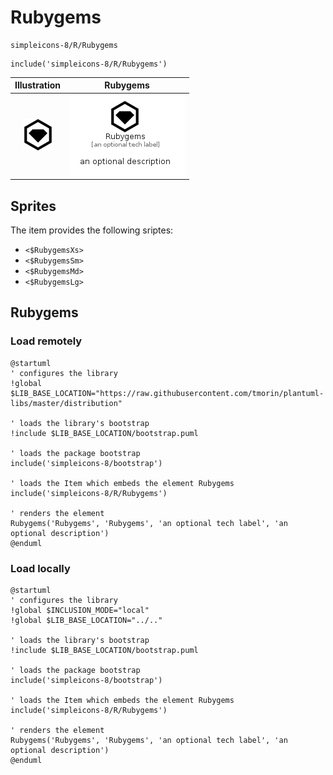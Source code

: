 # Rubygems


```text
simpleicons-8/R/Rubygems
```

```text
include('simpleicons-8/R/Rubygems')
```



| Illustration | Rubygems |
| :---: | :---: |
| ![illustration for Illustration](../../simpleicons-8/R/Rubygems.png) | ![illustration for Rubygems](../../simpleicons-8/R/Rubygems.Local.png) |



## Sprites
The item provides the following sriptes:

- `<$RubygemsXs>`
- `<$RubygemsSm>`
- `<$RubygemsMd>`
- `<$RubygemsLg>`





## Rubygems

### Load remotely
```plantuml
@startuml
' configures the library
!global $LIB_BASE_LOCATION="https://raw.githubusercontent.com/tmorin/plantuml-libs/master/distribution"

' loads the library's bootstrap
!include $LIB_BASE_LOCATION/bootstrap.puml

' loads the package bootstrap
include('simpleicons-8/bootstrap')

' loads the Item which embeds the element Rubygems
include('simpleicons-8/R/Rubygems')

' renders the element
Rubygems('Rubygems', 'Rubygems', 'an optional tech label', 'an optional description')
@enduml
```

### Load locally
```plantuml
@startuml
' configures the library
!global $INCLUSION_MODE="local"
!global $LIB_BASE_LOCATION="../.."

' loads the library's bootstrap
!include $LIB_BASE_LOCATION/bootstrap.puml

' loads the package bootstrap
include('simpleicons-8/bootstrap')

' loads the Item which embeds the element Rubygems
include('simpleicons-8/R/Rubygems')

' renders the element
Rubygems('Rubygems', 'Rubygems', 'an optional tech label', 'an optional description')
@enduml
```

